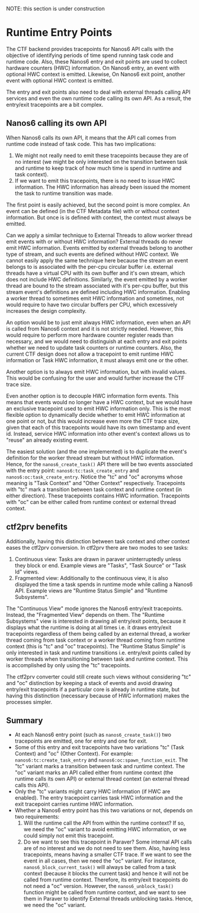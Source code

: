 
NOTE: this section is under construction

Runtime Entry Points
====================

The CTF backend provides tracepoints for Nanos6 API calls with the objective of identifying periods of time spend running task code and runtime code.
Also, these Nanos6 entry and exit points are used to collect hardware counters (HWC) information.
On Nanos6 entry, an event with optional HWC context is emitted. Likewise, On Nanos6 exit point, another event with optional HWC context is emitted.

The entry and exit points also need to deal with external threads calling API services and even the own runtime code calling its own API.
As a result, the entry/exit tracepoints are a bit complex.

Nanos6 calling its own API
--------------------------

When Nanos6 calls its own API, it means that the API call comes from runtime code instead of task code.
This has two implications:

 1. We might not really need to emit these tracepoints because they are of no interest (we might be only interested on the transition between task and runtime to keep track of how much time is spend in runtime and task context).
 2. If we want to emit this tracepoints, there is no need to issue HWC information. The HWC information has already been issued the moment the task to runtime transition was made.

The first point is easily achieved, but the second point is more complex.
An event can be defined (in the CTF Metadata file) with or without context information.
But once is is defined with context, the context must always be emitted.

Can we apply a similar technique to External Threads to allow worker thread emit events with or without HWC information?
External threads do never emit HWC information.
Events emitted by external threads belong to another type of stream, and such events are defined without HWC context.
We cannot easily apply the same technique here because the stream an event belongs to is associated with the per-cpu circular buffer i.e. external threads have a virtual CPU with its own buffer and it's own stream, which does not include HWC definitions.
Similarly, the event emitted by a worker thread are bound to the stream associated with it's per-cpu buffer, but this stream event's definitions are defined including HWC information.
Enabling a worker thread to sometimes emit HWC information and sometimes, not would require to have two circular buffers per CPU, which excessively increases the design complexity.

An option would be to just emit always HWC information, even when an API is called from Nanos6 context and it is not strictly needed.
However, this would require to perform more hardware counter register reads than necessary, and we would need to distinguish at each entry and exit points whether we need to update task counters or runtime counters.
Also, the current CTF design does not allow a tracepoint to emit runtime HWC information or Task HWC information, it must always emit one or the other.

Another option is to always emit HWC information, but with invalid values.
This would be confusing for the user and would further increase the CTF trace size.

Even another option is to decouple HWC information form events.
This means that events would no longer have a HWC context, but we would have an exclusive tracepoint used to emit HWC information only.
This is the most flexible option to dynamically decide whether to emit HWC information at one point or not, but this would increase even more the CTF trace size, given that each of this tracepoints would have its own timestamp and event id.
Instead, service HWC information into other event's context allows us to "reuse" an already existing event.

The easiest solution (and the one implemented) is to duplicate the event's definition for the worker thread stream but without HWC information.
Hence, for the `nanos6_create_task()` API there will be two events associated with the entry point: `nanos6:tc:task_create_entry` and `nanos6:oc:task_create_entry`.
Notice the "tc" and "oc" acronyms whose meaning is "Task Context" and "Other Context" respectively.
Tracepoints with "tc" mark a transition between task context and runtime context (in either direction).
These tracepoints contains HWC information.
Tracepoints with "oc" can be either called from runtime context or external thread context.

ctf2prv benefits
----------------

Additionally, having this distinction between task context and other context eases the ctf2prv conversion.
In ctf2prv there are two modes to see tasks:

 1. Continuous view: Tasks are drawn in paraver uninterruptedly unless they block or end. Example views are "Tasks", "Task Source" or "Task Id" views.
 2. Fragmented view: Additionally to the continuous view, it is also displayed the time a task spends in runtime mode while calling a Nanos6 API. Example views are "Runtime Status Simple" and "Runtime Subsystems".

The "Continuous View" mode ignores the Nanos6 entry/exit tracepoints.
Instead, the "Fragmented View" depends on them.
The "Runtime Subsystems" view is interested in drawing all entry/exit points, because it displays what the runtime is doing at all times i.e. it draws entry/exit tracepoints regardless of them being called by an external thread, a worker thread coming from task context or a worker thread coming from runtime context (this is "tc" and "oc" tracepoints).
The "Runtime Status Simple" is only interested in task and runtime transitions i.e. entry/exit points called by worker threads when transitioning between task and runtime context.
This is accomplished by only using the "tc" tracepoints.

The ctf2prv converter could still create such views without considering "tc" and "oc" distinction by keeping a stack of events and avoid drawing entry/exit tracepoints if a particular core is already in runtime state, but having this distinction (necessary because of HWC information) makes the processes simpler.

Summary
-------

 * At each Nanos6 entry point (such as `nanos6_create_task()`) two tracepoints are emitted, one for entry and one for exit.
 * Some of this entry and exit tracepoints have two variations "tc" (Task Context) and "oc" (Other Context). For example: `nanos6:tc:create_task_entry` and `nanos6:oc:spawn_function_exit`. The "tc" variant marks a transition between task and runtime context. The "oc" variant marks an API called either from runtime context (the runtime calls its own API) or external thread context (an external thread calls this API).
 * Only the "tc" variants might carry HWC information (if HWC are enabled). The entry tracepoint carries task HWC information and the exit tracepoint carries runtime HWC information.
 * Whether a Nanos6 entry point has this two variations or not, depends on two requirements:
   1. Will the runtime call the API from within the runtime context? If so, we need the "oc" variant to avoid emitting HWC information, or we could simply not emit this tracepoint.
   2. Do we want to see this tracepoint in Paraver? Some internal API calls are of no interest and we do not need to see them. Also, having less tracepoints, means having a smaller CTF trace. If we want to see the event in all cases, then we need the "oc" variant.
   For instance, `nanos6_block_current_task()` will always be called from a task context (because it blocks the current task) and hence it will not be called from runtime context. Therefore, its entry/exit tracepoints do not need a "oc" version. However, the `nanos6_unblock_task()` function might be called from runtime context, and we want to see them in Paraver to identify External threads unblocking tasks. Hence, we need the "oc" variant.
